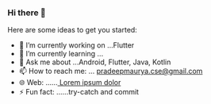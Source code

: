 ### Hi there 👋


Here are some ideas to get you started:

- 🔭 I’m currently working on ...Flutter
- 🌱 I’m currently learning ...
- 💬 Ask me about ...Android, Flutter, Java, Kotlin 
- 📫 How to reach me: ... pradeepmaurya.cse@gmail.com
- 🌐 Web: ......[ Lorem ipsum dolor](link)
- ⚡ Fun fact: ......try-catch and commit

<!-- - 👯 I’m looking to collaborate on ... -->
<!-- - 🤔 I’m looking for help with ... -->
